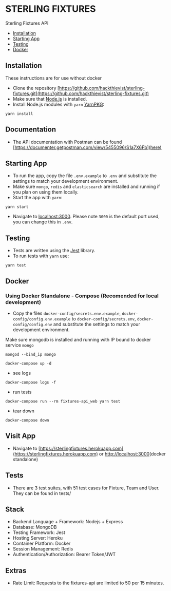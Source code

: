# STERLING FIXTURES

Sterling Fixtures API

* [Installation](#installation)
* [Starting App](#starting-app)
* [Testing](#testing)
* [Docker](#docker)

## Installation

These instructions are for use without docker

* Clone the repository [https://github.com/hackthievist/sterling-fixtures.git](https://github.com/hackthievist/sterling-fixtures.git)
* Make sure that [Node.js](https://nodejs.org/) is installed.
* Install Node.js modules with `yarn` [YarnPKG](https://yarnpkg.com/):
```shell
yarn install
```

## Documentation

* The API documentation with Postman can be found [https://documenter.getpostman.com/view/5455096/S1a7X6Fb](here)

## Starting App

* To run the app, copy the file `.env.example` to `.env` and substitute the settings to match your development environment.
* Make sure `mongo`, `redis` and `elasticsearch` are installed and running if you plan on using them locally.
* Start the app with `yarn`:
```shell
yarn start
```
* Navigate to [localhost:3000](http://localhost:3000). Please note `3000` is the default port used, you can change this in `.env`.

## Testing

* Tests are written using the [Jest](https://jestjs.io/) library.
* To run tests with `yarn` use:
```shell
yarn test
```

## Docker
### Using Docker Standalone - Compose (Recomended for local development)
* Copy the files `docker-config/secrets.env.example`, `docker-config/config.env.example` to `docker-config/secrets.env`, `docker-config/config.env` and substitute the settings to match your development environment.

Make sure mongodb is installed and running with IP bound to docker service `mongo`
```shell
mongod --bind_ip mongo
```

```shell
docker-compose up -d
```
* see logs
```shell
docker-compose logs -f
```
* run tests
```shell
docker-compose run --rm fixtures-api_web yarn test
```
* tear down
```shell
docker-compose down
```

## Visit App

* Navigate to [https://sterlingfixtures.herokuapp.com](https://sterlingfixtures.herokuapp.com) or [http://localhost:3000](http://localhost:3000)(docker standalone)


## Tests

* There are 3 test suites, with 51 test cases for Fixture, Team and User. They can be found in tests/

## Stack

* Backend Language + Framework: Nodejs + Express
* Database: MongoDB
* Testing Framework: Jest
* Hosting Server: Heroku
* Container Platform: Docker
* Session Management: Redis
* Authentication/Authorization: Bearer Token/JWT

## Extras
* Rate Limit: Requests to the fixtures-api are limited to 50 per 15 minutes.
